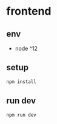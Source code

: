# frontend

## env

* node ^12

## setup

```bash
npm install
```

## run dev

```bash
npm run dev
```